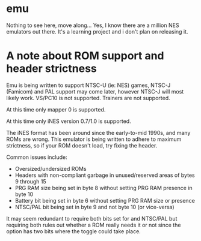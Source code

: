 # emu

Nothing to see here, move along... Yes, I know there are a million NES
emulators out there. It's a learning project and i don't plan on releasing it.

# A note about ROM support and header strictness

Emu is being written to support NTSC-U (ie: NES) games, NTSC-J (Famicom) and
PAL support may come later, however NTSC-J will most likely work.  VS/PC10 is
not supported.  Trainers are not supported.

At this time only mapper 0 is supported.

At this time only iNES version 0.7/1.0 is supported.

The iNES format has been around since the early-to-mid 1990s, and many ROMs are
wrong. This emulator is being written to adhere to maximum strictness, so if
your ROM doesn't load, try fixing the header.

Common issues include:
- Oversized/undersized ROMs
- Headers with non-compliant garbage in unused/reserved areas of bytes 9 
through 15
- PRG RAM size being set in byte 8 without setting PRG RAM presence in byte 10
- Battery bit being set in byte 6 without setting PRG RAM size or presence
- NTSC/PAL bit being set in byte 9 and not byte 10 (or vice-versa)

It may seem redundant to require both bits set for and NTSC/PAL but 
requiring both rules out whether a ROM really needs it or not since the 
option has two bits where the toggle could take place.

